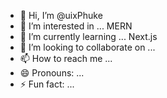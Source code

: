 - 👋 Hi, I’m @uixPhuke
- 👀 I’m interested in ... MERN
- 🌱 I’m currently learning ... Next.js
- 💞️ I’m looking to collaborate on ...
- 📫 How to reach me ...
- 😄 Pronouns: ...
- ⚡ Fun fact: ...

<!---
uixPhuke/uixPhuke is a ✨ special ✨ repository because its `README.md` (this file) appears on your GitHub profile.
You can click the Preview link to take a look at your changes.
--->
